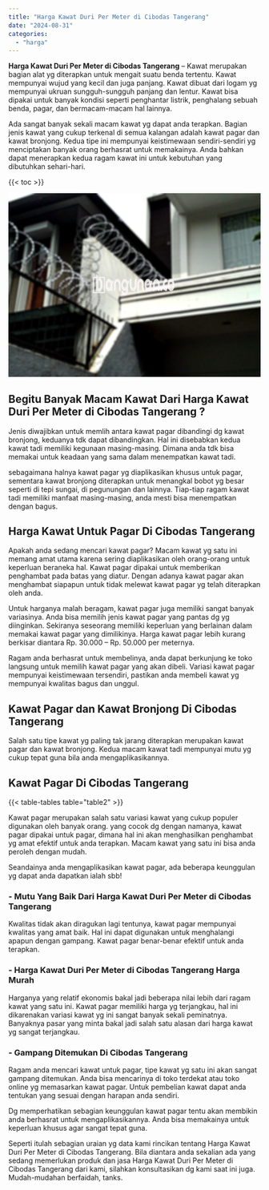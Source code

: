 ```yaml
---
title: "Harga Kawat Duri Per Meter di Cibodas Tangerang"
date: "2024-08-31"
categories: 
  - "harga"
---
```


**Harga Kawat Duri Per Meter di Cibodas Tangerang** – Kawat merupakan bagian alat yg diterapkan untuk mengait suatu benda tertentu. Kawat mempunyai wujud yang kecil dan juga panjang. Kawat dibuat dari logam yg mempunyai ukruan sungguh-sungguh panjang dan lentur. Kawat bisa dipakai untuk banyak kondisi seperti penghantar listrik, penghalang sebuah benda, pagar, dan bermacam-macam hal lainnya.

Ada sangat banyak sekali macam kawat yg dapat anda terapkan. Bagian jenis kawat yang cukup terkenal di semua kalangan adalah kawat pagar dan kawat bronjong. Kedua tipe ini mempunyai keistimewaan sendiri-sendiri yg menciptakan banyak orang berhasrat untuk memakainya. Anda bahkan dapat menerapkan kedua ragam kawat ini untuk kebutuhan yang dibutuhkan sehari-hari.

{{< toc >}}

![Harga Kawat Duri Per Meter di Cibodas Tangerang](/images/jual-kawat-murah29.png)

## Begitu Banyak Macam Kawat Dari Harga Kawat Duri Per Meter di Cibodas Tangerang ?

Jenis diwajibkan untuk memlih antara kawat pagar dibandingi dg kawat bronjong, keduanya tdk dapat dibandingkan. Hal ini disebabkan kedua kawat tadi memiliki kegunaan masing-masing. Dimana anda tdk bisa memakai untuk keadaan yang sama dalam menempatkan kawat tadi.

sebagaimana halnya kawat pagar yg diaplikasikan khusus untuk pagar, sementara kawat bronjong diterapkan untuk menangkal bobot yg besar seperti di tepi sungai, di pegunungan dan lainnya. Tiap-tiap ragam kawat tadi memiliki manfaat masing-masing, anda mesti bisa menempatkan dengan bagus.

## Harga Kawat Untuk Pagar Di Cibodas Tangerang

Apakah anda sedang mencari kawat pagar? Macam kawat yg satu ini memang amat utama karena sering diaplikasikan oleh orang-orang untuk keperluan beraneka hal. Kawat pagar dipakai untuk memberikan penghambat pada batas yang diatur. Dengan adanya kawat pagar akan menghambat siapapun untuk tidak melewat kawat pagar yg telah diterapkan oleh anda.

Untuk harganya malah beragam, kawat pagar juga memiliki sangat banyak variasinya. Anda bisa memilih jenis kawat pagar yang pantas dg yg diinginkan. Sekiranya seseorang memiliki keperluan yang berlainan dalam memakai kawat pagar yang dimilikinya. Harga kawat pagar lebih kurang berkisar diantara Rp. 30.000 – Rp. 50.000 per meternya.

Ragam anda berhasrat untuk membelinya, anda dapat berkunjung ke toko langsung untuk memilih kawat pagar yang akan dibeli. Variasi kawat pagar mempunyai keistimewaan tersendiri, pastikan anda membeli kawat yg mempunyai kwalitas bagus dan unggul.

## Kawat Pagar dan Kawat Bronjong Di Cibodas Tangerang

Salah satu tipe kawat yg paling tak jarang diterapkan merupakan kawat pagar dan kawat bronjong. Kedua macam kawat tadi mempunyai mutu yg cukup tepat guna bila anda mengaplikasikannya.

## Kawat Pagar Di Cibodas Tangerang

{{< table-tables table="table2" >}}

Kawat pagar merupakan salah satu variasi kawat yang cukup populer digunakan oleh banyak orang. yang cocok dg dengan namanya, kawat pagar dipakai untuk pagar, dimana hal ini akan menghasilkan penghambat yg amat efektif untuk anda terapkan. Macam kawat yang satu ini bisa anda peroleh dengan mudah.

Seandainya anda mengaplikasikan kawat pagar, ada beberapa keunggulan yg dapat anda dapatkan ialah sbb!

### \- Mutu Yang Baik Dari Harga Kawat Duri Per Meter di Cibodas Tangerang

Kwalitas tidak akan diragukan lagi tentunya, kawat pagar mempunyai kwalitas yang amat baik. Hal ini dapat digunakan untuk menghalangi apapun dengan gampang. Kawat pagar benar-benar efektif untuk anda terapkan.

### \- Harga Kawat Duri Per Meter di Cibodas Tangerang Harga Murah

Harganya yang relatif ekonomis bakal jadi beberapa nilai lebih dari ragam kawat yang satu ini. Kawat pagar memiliki harga yg terjangkau, hal ini dikarenakan variasi kawat yg ini sangat banyak sekali peminatnya. Banyaknya pasar yang minta bakal jadi salah satu alasan dari harga kawat yg sangat terjangkau.

### \- Gampang Ditemukan Di Cibodas Tangerang

Ragam anda mencari kawat untuk pagar, tipe kawat yg satu ini akan sangat gampang ditemukan. Anda bisa mencarinya di toko terdekat atau toko online yg memasarkan kawat pagar. Untuk pembelian kawat dapat anda tentukan yang sesuai dengan harapan anda sendiri.

Dg memperhatikan sebagian keunggulan kawat pagar tentu akan membikin anda berhasrat untuk mengaplikasikannya. Anda bisa memakainya untuk keperluan khusus agar sangat tepat guna.

Seperti itulah sebagian uraian yg data kami rincikan tentang Harga Kawat Duri Per Meter di Cibodas Tangerang. Bila diantara anda sekalian ada yang sedang memerlukan produk dan jasa Harga Kawat Duri Per Meter di Cibodas Tangerang dari kami, silahkan konsultasikan dg kami saat ini juga. Mudah-mudahan berfaidah, tanks.
